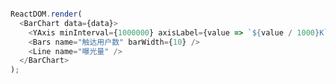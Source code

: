 
<!--start-code-->
```js

ReactDOM.render(
  <BarChart data={data}>
    <YAxis minInterval={1000000} axisLabel={value => `${value / 1000}K`} />
    <Bars name="触达用户数" barWidth={10} />
    <Line name="曝光量" />
  </BarChart>
);


```
<!--end-code-->
